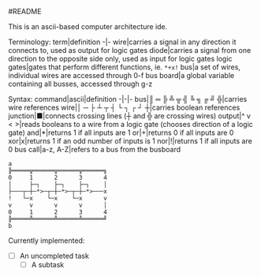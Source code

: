 #README

This is an ascii-based computer architecture ide.

Terminology:
term|definition
-|-
wire|carries a signal in any direction it connects to, used as output for logic gates
diode|carries a signal from one direction to the opposite side only, used as input for logic gates
logic gates|gates that perform different functions, ie. `*+x!`
bus|a set of wires, individual wires are accessed through 0-f
bus board|a global variable containing all busses, accessed through g-z

Syntax:
command|ascii|definition
-|-|-
bus|║ ═ ╠ ╩ ╦ ╣ ╚ ╗ ╔ ╝ ╬|carries wire references
wire|│ ─ ├ ┴ ┬ ┤ └ ┐ ┌ ┘ ┼|carries boolean references
junction|■|connects crossing lines (┼ and ╬ are crossing wires)
output|^ v < >|reads booleans to a wire from a logic gate (chooses direction of a logic gate)
and|\*|returns 1 if all inputs are 1
or|+|returns 0 if all inputs are 0 
xor|x|returns 1 if an odd number of inputs is 1
nor|!|returns 1 if all inputs are 0
bus call|a-z, A-Z|refers to a bus from the busboard 

```
a
╠═════╦══════╦══════╦══════╗
0     1      2      3      4
│     ├─┐    ├─┐    ├─┐    │
├───┬─┼─*>─┬─┼─*>─┬─┼─*>───x
!   └─x    └─x    └─x      v
v     v      v      v      │
0     1      2      3      4
╠═════╩══════╩══════╩══════╝
b
```
Currently implemented:

-[ ] An uncompleted task
    - [ ] A subtask
